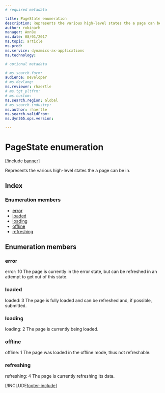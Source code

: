 ```yaml
---
# required metadata

title: PageState enumeration
description: Represents the various high-level states the a page can be in.
author: robinarh
manager: AnnBe
ms.date: 08/01/2017
ms.topic: article
ms.prod: 
ms.service: dynamics-ax-applications
ms.technology: 

# optional metadata

# ms.search.form:
audience: Developer
# ms.devlang: 
ms.reviewer: rhaertle
# ms.tgt_pltfrm: 
# ms.custom:
ms.search.region: Global
# ms.search.industry: 
ms.author: rhaertle
ms.search.validFrom:
ms.dyn365.ops.version:

---
```


# PageState enumeration

[!include [banner](../../../../includes/banner.md)]

Represents the various high-level states the a page can be in.

## Index

### Enumeration members

* [error](view-model-ipage-pagestate.md#error)
* [loaded](view-model-ipage-pagestate.md#loaded)
* [loading](view-model-ipage-pagestate.md#loading)
* [offline](view-model-ipage-pagestate.md#offline)
* [refreshing](view-model-ipage-pagestate.md#refreshing)

## Enumeration members

### error

error: 
10
The page is currently in the error state, but can be refreshed in an attempt to get out of this state.


### loaded

loaded: 
3
The page is fully loaded and can be refreshed and, if possible, submitted.


### loading

loading: 
2
The page is currently being loaded.


### offline

offline: 
1
The page was loaded in the offline mode, thus not refreshable.


### refreshing

refreshing: 
4
The page is currently refreshing its data.




[!INCLUDE[footer-include](../../../../../../includes/footer-banner.md)]